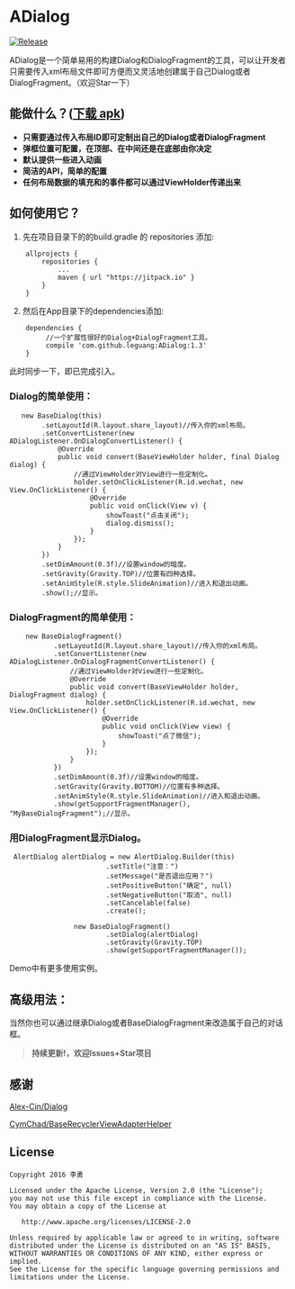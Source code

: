 # ADialog

[![Release](https://jitpack.io/v/leguang/ADialog.svg)](https://jitpack.io/#leguang/ADialog)

ADialog是一个简单易用的构建Dialog和DialogFragment的工具，可以让开发者只需要传入xml布局文件即可方便而又灵活地创建属于自己Dialog或者DialogFragment。（欢迎Star一下）
## 能做什么？([下载 apk](https://github.com/leguang/ADialog/blob/master/app-debug.apk))
- **只需要通过传入布局ID即可定制出自己的Dialog或者DialogFragment**
- **弹框位置可配置，在顶部、在中间还是在底部由你决定**
- **默认提供一些进入动画**
- **简洁的API，简单的配置**
- **任何布局数据的填充和的事件都可以通过ViewHolder传递出来**

## 如何使用它？

1. 先在项目目录下的的build.gradle 的 repositories 添加:
```
	allprojects {
		repositories {
			...
			maven { url "https://jitpack.io" }
		}
	}
```

2. 然后在App目录下的dependencies添加:
```
	dependencies {
	     //一个扩展性很好的Dialog+DialogFragment工具。
   		 compile 'com.github.leguang:ADialog:1.3'
	}
```
此时同步一下，即已完成引入。

### Dialog的简单使用：

```
   new BaseDialog(this)
        .setLayoutId(R.layout.share_layout)//传入你的xml布局。
        .setConvertListener(new ADialogListener.OnDialogConvertListener() {
            @Override
            public void convert(BaseViewHolder holder, final Dialog dialog) {
                //通过ViewHolder对View进行一些定制化。
                holder.setOnClickListener(R.id.wechat, new View.OnClickListener() {
                    @Override
                    public void onClick(View v) {
                        showToast("点击关闭");
                        dialog.dismiss();
                    }
                });
            }
        })
        .setDimAmount(0.3f)//设置window的暗度。
        .setGravity(Gravity.TOP)//位置有四种选择。
        .setAnimStyle(R.style.SlideAnimation)//进入和退出动画。
        .show();//显示。
```

### DialogFragment的简单使用：

```
    new BaseDialogFragment()
           .setLayoutId(R.layout.share_layout)//传入你的xml布局。
           .setConvertListener(new ADialogListener.OnDialogFragmentConvertListener() {
               //通过ViewHolder对View进行一些定制化。
               @Override
               public void convert(BaseViewHolder holder, DialogFragment dialog) {
                   holder.setOnClickListener(R.id.wechat, new View.OnClickListener() {
                       @Override
                       public void onClick(View view) {
                           showToast("点了微信");
                       }
                   });
               }
           })
           .setDimAmount(0.3f)//设置window的暗度。
           .setGravity(Gravity.BOTTOM)//位置有多种选择。
           .setAnimStyle(R.style.SlideAnimation)//进入和退出动画。
           .show(getSupportFragmentManager(), "MyBaseDialogFragment");//显示。
```

### 用DialogFragment显示Dialog。
```
 AlertDialog alertDialog = new AlertDialog.Builder(this)
                        .setTitle("注意：")
                        .setMessage("是否退出应用？")
                        .setPositiveButton("确定", null)
                        .setNegativeButton("取消", null)
                        .setCancelable(false)
                        .create();

                new BaseDialogFragment()
                        .setDialog(alertDialog)
                        .setGravity(Gravity.TOP)
                        .show(getSupportFragmentManager());
```
Demo中有更多使用实例。

## 高级用法：
当然你也可以通过继承Dialog或者BaseDialogFragment来改造属于自己的对话框。

>**持续更新!，欢迎Issues+Star项目**

## 感谢
[Alex-Cin/Dialog](https://github.com/Alex-Cin/Dialog)

[CymChad/BaseRecyclerViewAdapterHelper](https://github.com/CymChad/BaseRecyclerViewAdapterHelper)

## License

```
Copyright 2016 李勇

Licensed under the Apache License, Version 2.0 (the "License");
you may not use this file except in compliance with the License.
You may obtain a copy of the License at

   http://www.apache.org/licenses/LICENSE-2.0

Unless required by applicable law or agreed to in writing, software
distributed under the License is distributed on an "AS IS" BASIS,
WITHOUT WARRANTIES OR CONDITIONS OF ANY KIND, either express or implied.
See the License for the specific language governing permissions and
limitations under the License.

```
